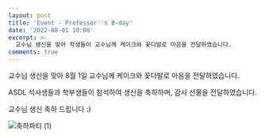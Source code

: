 ```yaml
---
layout: post
title: 'Event - Professor''s B-day'
date: '2022-08-01 10:00'
excerpt: >-
  교수님 생신을 맞아 학생들이 교수님께 케이크와 꽃다발로 마음을 전달하였습니다.
comments: true
---
```

교수님 생신을 맞아 8월 1일 교수님께 케이크와 꽃다발로 마음을 전달하였습니다.

ASDL 석사생들과 학부생들이 참석하여 생신을 축하하며, 감사 선물을 전달하였습니다.

교수님 생신 축하 드립니다 :)

![축하파티 (1)](https://user-images.githubusercontent.com/80964488/182298582-4bfdc910-ef9e-4e22-9b30-7dad117ef0f0.jpg)
<!--
![축하파티 (2)](https://user-images.githubusercontent.com/80964488/182298700-d55ddc36-c2b7-4ff5-b2d9-db118f23716b.jpg)
-->



